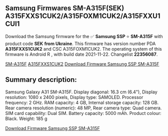 <h2>Samsung Firmwares SM-A315F(SEK) A315FXXS1CUK2/A315FOXM1CUK2/A315FXXU1CUI1</h2>
Download the Samsung firmware for the ✅ <strong>Samsung SSP </strong> ⭐ <strong>SM-A315F</strong> with product code <strong>SEK</strong> <strong> from Ukraine</strong>. This firmware has version number PDA <strong>A315FXXS1CUK2</strong> and CSC A315FOXM1CUK2. The operating system of this firmware is Android R , with build date 2021-11-22. Changelist <strong>22356087</strong>.


[SM-A315F](https://samfirm.shop/samsung/model/SM-A315F)
[A315FXXS1CUK2](https://samfirm.shop/samsung/pda/A315FXXS1CUK2)
[Download Firmware Samsung SSP SM-A315F](https://samfirm.shop/samsung/firmware/477888)
<h2>Summary description:</h2>
<p>Samsung Galaxy A31 SM-A315F. Display diagonal: 16.3 cm (6.4"), Display resolution: 1080 x 2400 pixels, Display type: SAMOLED. Processor frequency: 2 GHz. RAM capacity: 4 GB, Internal storage capacity: 128 GB. Rear camera resolution (numeric): 48 MP, Rear camera type: Quad camera. SIM card capability: Dual SIM. Battery capacity: 5000 mAh. Product colour: Black. Weight: 185 g</p>


[Download Firmware Samsung SSP SM-A315F](https://samfirm.shop/samsung/firmware/477888)
